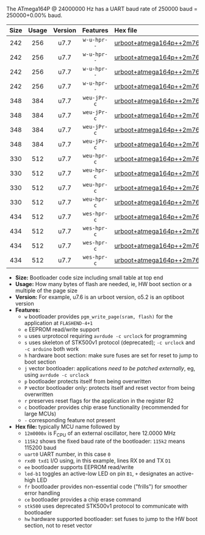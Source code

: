 The ATmega164P @ 24000000 Hz has a UART baud rate of 250000 baud = 250000+0.00% baud.

|Size|Usage|Version|Features|Hex file|
|:-:|:-:|:-:|:-:|:--|
|242|256|u7.7|`w-u-hpr--`|[urboot+atmega164p++2m7648x+++28k8_uart0_rxd0_txd1_led+b0_fr_hw.hex](https://raw.githubusercontent.com/stefanrueger/urboot.hex/main/cores/mightycore/atmega164p/external_oscillator/fcpu++2m7648_Hz/br+++28k8_bps/urboot+atmega164p++2m7648x+++28k8_uart0_rxd0_txd1_led+b0_fr_hw.hex)|
|242|256|u7.7|`w-u-hpr--`|[urboot+atmega164p++2m7648x+++28k8_uart0_rxd0_txd1_led+b7_fr_hw.hex](https://raw.githubusercontent.com/stefanrueger/urboot.hex/main/cores/mightycore/atmega164p/external_oscillator/fcpu++2m7648_Hz/br+++28k8_bps/urboot+atmega164p++2m7648x+++28k8_uart0_rxd0_txd1_led+b7_fr_hw.hex)|
|242|256|u7.7|`w-u-hpr--`|[urboot+atmega164p++2m7648x+++28k8_uart1_rxd2_txd3_led+b0_fr_hw.hex](https://raw.githubusercontent.com/stefanrueger/urboot.hex/main/cores/mightycore/atmega164p/external_oscillator/fcpu++2m7648_Hz/br+++28k8_bps/urboot+atmega164p++2m7648x+++28k8_uart1_rxd2_txd3_led+b0_fr_hw.hex)|
|242|256|u7.7|`w-u-hpr--`|[urboot+atmega164p++2m7648x+++28k8_uart1_rxd2_txd3_led+b7_fr_hw.hex](https://raw.githubusercontent.com/stefanrueger/urboot.hex/main/cores/mightycore/atmega164p/external_oscillator/fcpu++2m7648_Hz/br+++28k8_bps/urboot+atmega164p++2m7648x+++28k8_uart1_rxd2_txd3_led+b7_fr_hw.hex)|
|348|384|u7.7|`weu-jPr-c`|[urboot+atmega164p++2m7648x+++28k8_uart0_rxd0_txd1_ee_led+b0_fr_ce.hex](https://raw.githubusercontent.com/stefanrueger/urboot.hex/main/cores/mightycore/atmega164p/external_oscillator/fcpu++2m7648_Hz/br+++28k8_bps/urboot+atmega164p++2m7648x+++28k8_uart0_rxd0_txd1_ee_led+b0_fr_ce.hex)|
|348|384|u7.7|`weu-jPr-c`|[urboot+atmega164p++2m7648x+++28k8_uart0_rxd0_txd1_ee_led+b7_fr_ce.hex](https://raw.githubusercontent.com/stefanrueger/urboot.hex/main/cores/mightycore/atmega164p/external_oscillator/fcpu++2m7648_Hz/br+++28k8_bps/urboot+atmega164p++2m7648x+++28k8_uart0_rxd0_txd1_ee_led+b7_fr_ce.hex)|
|348|384|u7.7|`weu-jPr-c`|[urboot+atmega164p++2m7648x+++28k8_uart1_rxd2_txd3_ee_led+b0_fr_ce.hex](https://raw.githubusercontent.com/stefanrueger/urboot.hex/main/cores/mightycore/atmega164p/external_oscillator/fcpu++2m7648_Hz/br+++28k8_bps/urboot+atmega164p++2m7648x+++28k8_uart1_rxd2_txd3_ee_led+b0_fr_ce.hex)|
|348|384|u7.7|`weu-jPr-c`|[urboot+atmega164p++2m7648x+++28k8_uart1_rxd2_txd3_ee_led+b7_fr_ce.hex](https://raw.githubusercontent.com/stefanrueger/urboot.hex/main/cores/mightycore/atmega164p/external_oscillator/fcpu++2m7648_Hz/br+++28k8_bps/urboot+atmega164p++2m7648x+++28k8_uart1_rxd2_txd3_ee_led+b7_fr_ce.hex)|
|330|512|u7.7|`weu-hpr-c`|[urboot+atmega164p++2m7648x+++28k8_uart0_rxd0_txd1_ee_led+b0_fr_ce_hw.hex](https://raw.githubusercontent.com/stefanrueger/urboot.hex/main/cores/mightycore/atmega164p/external_oscillator/fcpu++2m7648_Hz/br+++28k8_bps/urboot+atmega164p++2m7648x+++28k8_uart0_rxd0_txd1_ee_led+b0_fr_ce_hw.hex)|
|330|512|u7.7|`weu-hpr-c`|[urboot+atmega164p++2m7648x+++28k8_uart0_rxd0_txd1_ee_led+b7_fr_ce_hw.hex](https://raw.githubusercontent.com/stefanrueger/urboot.hex/main/cores/mightycore/atmega164p/external_oscillator/fcpu++2m7648_Hz/br+++28k8_bps/urboot+atmega164p++2m7648x+++28k8_uart0_rxd0_txd1_ee_led+b7_fr_ce_hw.hex)|
|330|512|u7.7|`weu-hpr-c`|[urboot+atmega164p++2m7648x+++28k8_uart1_rxd2_txd3_ee_led+b0_fr_ce_hw.hex](https://raw.githubusercontent.com/stefanrueger/urboot.hex/main/cores/mightycore/atmega164p/external_oscillator/fcpu++2m7648_Hz/br+++28k8_bps/urboot+atmega164p++2m7648x+++28k8_uart1_rxd2_txd3_ee_led+b0_fr_ce_hw.hex)|
|330|512|u7.7|`weu-hpr-c`|[urboot+atmega164p++2m7648x+++28k8_uart1_rxd2_txd3_ee_led+b7_fr_ce_hw.hex](https://raw.githubusercontent.com/stefanrueger/urboot.hex/main/cores/mightycore/atmega164p/external_oscillator/fcpu++2m7648_Hz/br+++28k8_bps/urboot+atmega164p++2m7648x+++28k8_uart1_rxd2_txd3_ee_led+b7_fr_ce_hw.hex)|
|434|512|u7.7|`wes-hpr-c`|[urboot+atmega164p++2m7648x+++28k8_uart0_rxd0_txd1_ee_led+b0_fr_ce_stk500_hw.hex](https://raw.githubusercontent.com/stefanrueger/urboot.hex/main/cores/mightycore/atmega164p/external_oscillator/fcpu++2m7648_Hz/br+++28k8_bps/urboot+atmega164p++2m7648x+++28k8_uart0_rxd0_txd1_ee_led+b0_fr_ce_stk500_hw.hex)|
|434|512|u7.7|`wes-hpr-c`|[urboot+atmega164p++2m7648x+++28k8_uart0_rxd0_txd1_ee_led+b7_fr_ce_stk500_hw.hex](https://raw.githubusercontent.com/stefanrueger/urboot.hex/main/cores/mightycore/atmega164p/external_oscillator/fcpu++2m7648_Hz/br+++28k8_bps/urboot+atmega164p++2m7648x+++28k8_uart0_rxd0_txd1_ee_led+b7_fr_ce_stk500_hw.hex)|
|434|512|u7.7|`wes-hpr-c`|[urboot+atmega164p++2m7648x+++28k8_uart1_rxd2_txd3_ee_led+b0_fr_ce_stk500_hw.hex](https://raw.githubusercontent.com/stefanrueger/urboot.hex/main/cores/mightycore/atmega164p/external_oscillator/fcpu++2m7648_Hz/br+++28k8_bps/urboot+atmega164p++2m7648x+++28k8_uart1_rxd2_txd3_ee_led+b0_fr_ce_stk500_hw.hex)|
|434|512|u7.7|`wes-hpr-c`|[urboot+atmega164p++2m7648x+++28k8_uart1_rxd2_txd3_ee_led+b7_fr_ce_stk500_hw.hex](https://raw.githubusercontent.com/stefanrueger/urboot.hex/main/cores/mightycore/atmega164p/external_oscillator/fcpu++2m7648_Hz/br+++28k8_bps/urboot+atmega164p++2m7648x+++28k8_uart1_rxd2_txd3_ee_led+b7_fr_ce_stk500_hw.hex)|

- **Size:** Bootloader code size including small table at top end
- **Usage:** How many bytes of flash are needed, ie, HW boot section or a multiple of the page size
- **Version:** For example, u7.6 is an urboot version, o5.2 is an optiboot version
- **Features:**
  + `w` bootloader provides `pgm_write_page(sram, flash)` for the application at `FLASHEND-4+1`
  + `e` EEPROM read/write support
  + `u` uses urprotocol requiring `avrdude -c urclock` for programming
  + `s` uses skeleton of STK500v1 protocol (deprecated); `-c urclock` and `-c arduino` both work
  + `h` hardware boot section: make sure fuses are set for reset to jump to boot section
  + `j` vector bootloader: applications *need to be patched externally*, eg, using `avrdude -c urclock`
  + `p` bootloader protects itself from being overwritten
  + `P` vector bootloader only: protects itself and reset vector from being overwritten
  + `r` preserves reset flags for the application in the register R2
  + `c` bootloader provides chip erase functionality (recommended for large MCUs)
  + `-` corresponding feature not present
- **Hex file:** typically MCU name followed by
  + `12m0000x` is F<sub>CPU</sub> of an external oscillator, here 12.0000 MHz
  + `115k2` shows the fixed baud rate of the bootloader: `115k2` means 115200 baud
  + `uart0` UART number, in this case `0`
  + `rxd0 txd1` I/O using, in this example, lines RX `D0` and TX `D1`
  + `ee` bootloader supports EEPROM read/write
  + `led-b1` toggles an active-low LED on pin `B1`, `+` designates an active-high LED
  + `fr` bootloader provides non-essential code ("frills") for smoother error handling
  + `ce` bootloader provides a chip erase command
  + `stk500` uses deprecated STK500v1 protocol to communicate with bootloader
  + `hw` hardware supported bootloader: set fuses to jump to the HW boot section, not to reset vector
